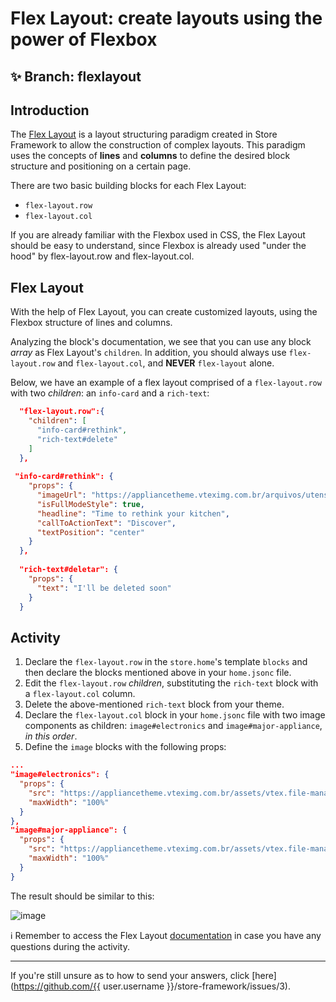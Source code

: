 # Flex Layout: create layouts using the power of Flexbox

## :sparkles: **Branch:** flexlayout

## Introduction

The [Flex Layout](https://vtex.io/docs/components/layout/vtex.flex-layout) is a layout structuring paradigm created in Store Framework to allow the construction of complex layouts. This paradigm uses the concepts of **lines** and **columns** to define the desired block structure and positioning on a certain page. 

There are two basic building blocks for each Flex Layout:

- `flex-layout.row`
- `flex-layout.col`

If you are already familiar with the Flexbox used in CSS, the Flex Layout should be easy to understand, since Flexbox is already used "under the hood" by flex-layout.row and flex-layout.col.

## Flex Layout

With the help of Flex Layout, you can create customized layouts, using the Flexbox structure of lines and columns.

Analyzing the block's documentation, we see that you can use any block *array* as Flex Layout's `children`. In addition, you should always use `flex-layout.row` and `flex-layout.col`, and **NEVER** `flex-layout` alone.

Below, we have an example of a flex layout comprised of a `flex-layout.row` with two *children*: an `info-card` and a `rich-text`:

```json
  "flex-layout.row":{
    "children": [
      "info-card#rethink",
      "rich-text#delete"
    ]
  },
  
 "info-card#rethink": {
    "props": {
      "imageUrl": "https://appliancetheme.vteximg.com.br/arquivos/utensilios-cozinha-min.png",
      "isFullModeStyle": true,
      "headline": "Time to rethink your kitchen",
      "callToActionText": "Discover",
      "textPosition": "center"
    }
  },
  
  "rich-text#deletar": {
    "props": {
      "text": "I'll be deleted soon"
    }
  }
```

## Activity

1. Declare the `flex-layout.row` in the `store.home`'s template `blocks` and then declare the blocks mentioned above in your `home.jsonc` file.
2. Edit the `flex-layout.row` *children*, substituting the `rich-text` block with a `flex-layout.col` column.
3. Delete the above-mentioned `rich-text` block from your theme. 
4. Declare the `flex-layout.col` block in your `home.jsonc` file with two image components as children: `image#electronics` and `image#major-appliance`, *in this order*.
5. Define the `image` blocks with the following props:

```json
...
"image#electronics": {
  "props": {
    "src": "https://appliancetheme.vteximg.com.br/assets/vtex.file-manager-graphql/images/electronics_banner___25d69b49f8224b369375e68513b4d593.png",
    "maxWidth": "100%"
  }
},
"image#major-appliance": {
  "props": {
    "src": "https://appliancetheme.vteximg.com.br/assets/vtex.file-manager-graphql/images/major_appliance_banner___bb10093866a127345ddfbcca3efa5022.png",
    "maxWidth": "100%"
  }
}
```

The result should be similar to this:

![image](https://user-images.githubusercontent.com/12139385/70185681-0c5ed300-16c9-11ea-9260-b88179b508f2.png)

:information_source: Remember to access the Flex Layout [documentation](https://vtex.io/docs/components/layout/vtex.flex-layout) in case you have any questions during the activity.


----

If you're still unsure as to how to send your answers, click [here](https://github.com/{{ user.username }}/store-framework/issues/3).